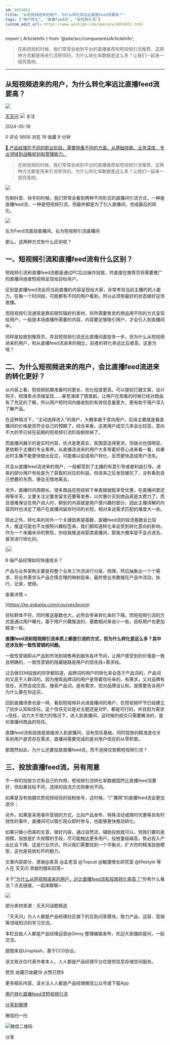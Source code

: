 ```yaml
---
id: 6054851
title: "从短视频进来的用户，为什么转化率远比直播feed流要高？"
tags: ["用户转化", "直播feed流", "短视频引流"]
custom_edit_url: https://www.woshipm.com/operate/6054851.html
---
```

import { ArticleInfo } from '@site/src/components/ArticleInfo';

<ArticleInfo
    author="天天问"
    authorLink="https://www.woshipm.com/u/113039"
    published="2024-05-18"
    views={5608}
    comments={0}
    collects={19}
/>

> 在刷视频的时候，我们常常会收到平台的直播推荐和短视频引流推荐，这两种方式都是用来引流带货的，为什么转化率数据差这么多？让我们一起来一探究竟吧。

---

## 从短视频进来的用户，为什么转化率远比直播feed流要高？

[![](https://image.woshipm.com/wp-files/2016/08/头像-11.png!/both/72x72)](https://www.woshipm.com/u/113039)

[天天问](https://www.woshipm.com/u/113039) ![](https://static.woshipm.com/tag/1125_1@2x.png) 关注

2024-05-18

0 评论 5608 浏览 19 收藏 9 分钟

[🔗 产品经理在不同的职业阶段，需要侧重不同的方面，从基础技能、业务深度、专业领域到战略规划和管理能力。](https://ke.qidianla.com/courses/90pm)

> 在刷视频的时候，我们常常会收到平台的直播推荐和短视频引流推荐，这两种方式都是用来引流带货的，为什么转化率数据差这么多？让我们一起来一探究竟吧。

![](https://image.woshipm.com/2023/04/13/2f02db98-d9eb-11ed-9d7a-00163e0b5ff3.jpg)

在刷抖音、快手的时候，我们常常会看到两种不同形式的直播间引流方式，一种是直播feed流，一种是短视频引流，但最终都是为了引入直播间，完成最后的转化。

![](https://image.yunyingpai.com/wp/2024/05/25JqWdBDOxZ7gaNYyryu.png)

左为Feed流直投直播间，右为短视频引流直播间

那么，这两种方式有什么区别呢？

## 一、短视频引流和直播feed流有什么区别？

短视频引流和直播feed流都是通过PC后台操作投放，并直接在推荐页将需要推广的直播间或者短视频呈现给目标用户。

区别是直播feed流会将当前直播的内容呈现给大家，非常考验当前主播的抓人能力，在每一个时间段，可能都有不同的用户看到，所以必须用最好的状态做好这场直播。

而短视频引流通常是靠前期剪辑好的素材，将所需要售卖的商品用不同的方式呈现给用户，一般是本场直播所需要的内容，内容要足够吸引用户，才会引入到直播间中。

同样是投放到推荐页，并且短视频引流还比直播间直投多一步，但为什么从短视频进来的用户，和从直播feed流进来的相比，前者的转化率远比后者高，这是为啥？

## 二、为什么短视频进来的用户，会比直播feed流进来的转化更好？

从内容上看，短视频前期准备时间更长，优化程度更高，可以提前打磨文案，设计钩子，梳理卖点浓缩呈现……甚至演绎了情景剧，让用户在观看的时候已经对商品有了充足的了解，所以用户短时间内接收到的有效信息量更大，更有助于用户深入了解产品。

在这种情况下，“主动选择进入”的用户，大概率属于意向用户，后续主要就是看直播间的价格是否符合自己的预期了。综合来看，这类用户成交几率会比较高，意向不大的早已经在前期的短视频引流阶段剔除掉了。

而直播间展示的是实时内容，优点是更真实，氛围营造得更浓，但缺点也很明显，更依赖于主播的专业素养。从直播流进来的用户大多带着好奇心进来看一看，如果此时主播不能更快做出反应，可能难以促成用户转化，反而更快造成用户流失。

并且从直播feed流进来的用户，一般都受到了主播的有意引导或者利益引导。进来的部分用户有些是为了获取的对应的利益，但进来之后发现被坑了，没有看到自己想要的东西，便会无情地离去。

另外，直播时间周期长，很多商品在短视频下单直接就能享受优惠，在直播间里还得等半天，又要关注又要发留言还要等发券，以优惠价买到商品真是太费力了。而且很难保证在用户进入时，聊到的内容就是用户感兴趣的部分，因此主播讲解的内容同时也决定了用户在直播间留存时间的长短，相对来说需求匹配的难度大一些。

除此之外，转化率的另外一个关键因素是基数，直播feed流的投流基数会比较大，推送可能也不太按照兴趣标签来。我们都知道转化率会受到转化意向的影响，作为一个未婚未孕的男性，你给我推送母婴类直播间，那我大概率是不会点进去，甚至进行转化的。

[![](https://image.woshipm.com/2023/08/02/a53a469e-30e3-11ee-88e7-00163e0b5ff3.png)

B 端产品经理如何快速成长？

产品与业务架构主要是将整个业务工作流进行分层，梳理，然后抽象出一个个需求，将业务需求与产品合情合理的映射起来，最终使业务数据在产品中流动，执行，记录，使用。

查看详情 >

](https://ke.qidianla.com/courses/bcpm)

目标群体不符，同时推送基数也大，必然会带来转化率的下降。而短视频引流的方式是通过用户曝光，基于用户兴趣推送的，基数相对来说小一些，目标用户也更加精准一些。

**直播feed流和短视频引流本质上都是引流的方式，但为什么转化差这么多？其中还涉及到一致性营销的问题。**

一致性营销即从产品到市场到销售再到服务各环节间，让用户感受到的价值是一致且明确的，一致性营销的隐藏链路是用户的信任线+需求线。

过去做SEM投放的同学都知道，品牌词的用户的转化率会高于产品词的，产品词的又高于人群词的。因为搜索品牌词的用户是带着信任来的，有需求，又对品牌有信任，天然会成交高，搜索产品词，是有需求，但对品牌没认知，就需要告诉用户为什么要在你这买。

回到直播场景也是一样，看到短视频并点进直播间的用户，在短视频环节已经建立了初步认知和信任。这个信任无论是对主题还是对IP，都是可行的，并且因为需求+信任，动力大于阻力的情况下，进入到直播间，这时候的成交只需要解决的，是对直播间商品的信任。

直播feed流和投放是直接进入到直播间，没有信任基础，同时投放的精准度也关系到用户是否存在需求，直播间需要完成的是对用户信任的从零积累。

那既然如此，为什么还要投放直播feed流，而不选择仅依赖短视频引流？

## 三、投放直播feed流，另有用意

不一样的投放方式有自己的作用，短视频引流转化率数据固然比直播feed流要好，但如果目标不同，选择的投流方式侧重也不同。

如果是没有拍摄优质视频经验的低粉账号，这时候，“广撒网”的直播feed流会更加适合；

另外，如果是采用事件营销的方式，比如产品发布、特殊活动或限时优惠等具有时效性的事件，直播间可以吸引观众即时参与，也能够更快推动转化。

如果只做小而美的生意，做好内容，通过自然流，辅助投放就可以，但我们要的是规模，投放是扩大规模的手段，尽可能触达更多用户。投放量级越高，势必投入产出比会下降，这是行业共识。所以我们需要找到一个平衡点，扩大你的精准投放模型，这也是投放杠杆的魅力。

文章内容部分，感谢@青苔 @孟老湿 @Topcat @敏捷增长研究室 @lifestyle 等人在 天天问 贡献的精彩回答~

关于[“为什么从短视频进来的用户，远比直播feed流和投放转化率高？”](https://wen.woshipm.com/question/detail/8snqv9.html)你有什么看法？点击链接，一起来聊聊~

![](https://image.woshipm.com/wp-files/2024/05/vclLjYkuin6Bwjq9vyNh.jpg)

部分素材来源：天天问话题精选

「天天问」为人人都是产品经理社区旗下的互助问答模块，致力产品、运营、营销等领域知识的学习交流。

本栏目由人人都是产品经理运营@Ginny 整理编辑发布，欢迎大家踊跃提问，一起交流。

题图来自Unsplash，基于CC0协议。

该文观点仅代表作者本人，人人都是产品经理平台仅提供信息存储空间服务。

赞赏 收藏已收藏19 点赞已赞8

更多精彩内容，请关注人人都是产品经理微信公众号或下载App

[用户转化](https://www.woshipm.com/tag/%e7%94%a8%e6%88%b7%e8%bd%ac%e5%8c%96)[直播feed流](https://www.woshipm.com/tag/%e7%9b%b4%e6%92%adfeed%e6%b5%81)[短视频引流](https://www.woshipm.com/tag/%e7%9f%ad%e8%a7%86%e9%a2%91%e5%bc%95%e6%b5%81)

[分享到微博](https://service.weibo.com/share/share.php?appkey=2775287854&title=从短视频进来的用户，为什么转化率远比直播feed流要高？&url=https://www.woshipm.com/operate/6054851.html&pic=https://image.woshipm.com/2023/04/13/2f02db98-d9eb-11ed-9d7a-00163e0b5ff3.jpg)

微信扫一扫

![微信二维码](https://api.pwmqr.com/qrcode/create/?url=https://www.woshipm.com/operate/6054851.html)

分享